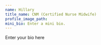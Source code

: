 ```yaml
---
name: Hillary
title_name: CNM (Certified Nurse Midwife)
profile_image_path:
mini_bio: Enter a mini bio.
---
```


Enter your bio here